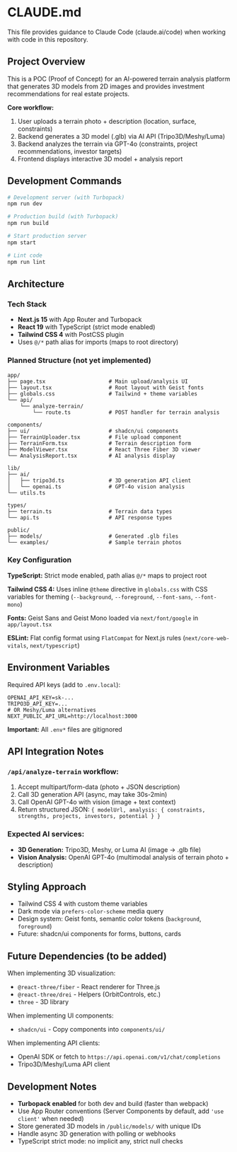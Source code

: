 # CLAUDE.md

This file provides guidance to Claude Code (claude.ai/code) when working with code in this repository.

## Project Overview

This is a POC (Proof of Concept) for an AI-powered terrain analysis platform that generates 3D models from 2D images and provides investment recommendations for real estate projects.

**Core workflow:**
1. User uploads a terrain photo + description (location, surface, constraints)
2. Backend generates a 3D model (.glb) via AI API (Tripo3D/Meshy/Luma)
3. Backend analyzes the terrain via GPT-4o (constraints, project recommendations, investor targets)
4. Frontend displays interactive 3D model + analysis report

## Development Commands

```bash
# Development server (with Turbopack)
npm run dev

# Production build (with Turbopack)
npm run build

# Start production server
npm start

# Lint code
npm run lint
```

## Architecture

### Tech Stack
- **Next.js 15** with App Router and Turbopack
- **React 19** with TypeScript (strict mode enabled)
- **Tailwind CSS 4** with PostCSS plugin
- Uses `@/*` path alias for imports (maps to root directory)

### Planned Structure (not yet implemented)

```
app/
├── page.tsx                    # Main upload/analysis UI
├── layout.tsx                  # Root layout with Geist fonts
├── globals.css                 # Tailwind + theme variables
└── api/
    └── analyze-terrain/
        └── route.ts            # POST handler for terrain analysis

components/
├── ui/                         # shadcn/ui components
├── TerrainUploader.tsx         # File upload component
├── TerrainForm.tsx             # Terrain description form
├── ModelViewer.tsx             # React Three Fiber 3D viewer
└── AnalysisReport.tsx          # AI analysis display

lib/
├── ai/
│   ├── tripo3d.ts              # 3D generation API client
│   └── openai.ts               # GPT-4o vision analysis
└── utils.ts

types/
├── terrain.ts                  # Terrain data types
└── api.ts                      # API response types

public/
├── models/                     # Generated .glb files
└── examples/                   # Sample terrain photos
```

### Key Configuration

**TypeScript:** Strict mode enabled, path alias `@/*` maps to project root

**Tailwind CSS 4:** Uses inline `@theme` directive in `globals.css` with CSS variables for theming (`--background`, `--foreground`, `--font-sans`, `--font-mono`)

**Fonts:** Geist Sans and Geist Mono loaded via `next/font/google` in `app/layout.tsx`

**ESLint:** Flat config format using `FlatCompat` for Next.js rules (`next/core-web-vitals`, `next/typescript`)

## Environment Variables

Required API keys (add to `.env.local`):

```env
OPENAI_API_KEY=sk-...
TRIPO3D_API_KEY=...
# OR Meshy/Luma alternatives
NEXT_PUBLIC_API_URL=http://localhost:3000
```

**Important:** All `.env*` files are gitignored

## API Integration Notes

### `/api/analyze-terrain` workflow:
1. Accept multipart/form-data (photo + JSON description)
2. Call 3D generation API (async, may take 30s-2min)
3. Call OpenAI GPT-4o with vision (image + text context)
4. Return structured JSON: `{ modelUrl, analysis: { constraints, strengths, projects, investors, potential } }`

### Expected AI services:
- **3D Generation:** Tripo3D, Meshy, or Luma AI (image → .glb file)
- **Vision Analysis:** OpenAI GPT-4o (multimodal analysis of terrain photo + description)

## Styling Approach

- Tailwind CSS 4 with custom theme variables
- Dark mode via `prefers-color-scheme` media query
- Design system: Geist fonts, semantic color tokens (`background`, `foreground`)
- Future: shadcn/ui components for forms, buttons, cards

## Future Dependencies (to be added)

When implementing 3D visualization:
- `@react-three/fiber` - React renderer for Three.js
- `@react-three/drei` - Helpers (OrbitControls, etc.)
- `three` - 3D library

When implementing UI components:
- `shadcn/ui` - Copy components into `components/ui/`

When implementing API clients:
- OpenAI SDK or fetch to `https://api.openai.com/v1/chat/completions`
- Tripo3D/Meshy/Luma API client

## Development Notes

- **Turbopack enabled** for both dev and build (faster than webpack)
- Use App Router conventions (Server Components by default, add `'use client'` when needed)
- Store generated 3D models in `/public/models/` with unique IDs
- Handle async 3D generation with polling or webhooks
- TypeScript strict mode: no implicit any, strict null checks
